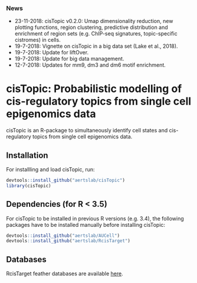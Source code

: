 ### News

<ul>
<li>23-11-2018:  cisTopic v0.2.0: Umap dimensionality reduction, new plotting functions, region clustering, predictive distribution and enrichment of region sets (e.g. ChIP-seq signatures, topic-specific cistromes) in cells. 
<li>19-7-2018: Vignette on cisTopic in a big data set (Lake et al., 2018).</li>
<li>19-7-2018: Update for liftOver.</li>
<li>19-7-2018: Update for big data management.</li>
<li>12-7-2018: Updates for mm9, dm3 and dm6 motif enrichment.</li>
</ul>

# cisTopic: Probabilistic modelling of cis-regulatory topics from single cell epigenomics data

cisTopic is an R-package to simultaneously identify cell states and cis-regulatory topics from single cell epigenomics data.

## Installation

For installling and load cisTopic, run:

```r
devtools::install_github("aertslab/cisTopic")
library(cisTopic)
```

## Dependencies (for R < 3.5)

For cisTopic to be installed in previous R versions (e.g. 3.4), the following packages
have to be installed manually before installing cisTopic:

```r
devtools::install_github("aertslab/AUCell")
devtools::install_github("aertslab/RcisTarget")
```

## Databases

RcisTarget feather databases are available [here](https://resources.aertslab.org/cistarget/).
